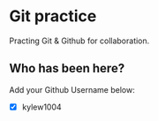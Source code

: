 # Git practice

Practing Git &amp; Github for collaboration.

## Who has been here?

Add your Github Username below:

- [x] kylew1004